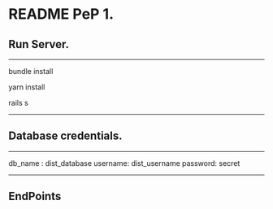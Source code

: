 # README PeP 1.

## Run Server.

---

bundle install

yarn install

rails s

---

## Database credentials.

---

db_name : dist_database
username: dist_username
password: secret

---

## EndPoints